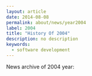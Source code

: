 ```yaml
---
layout: article
date: 2014-08-08
permalink: about/news/year2004
label: 2004
title: "History Of 2004"
description: no description
keywords:
  - software development
---
```


News archive of 2004 year:
